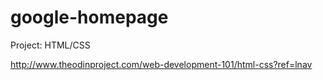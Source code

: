 # google-homepage
Project: HTML/CSS

http://www.theodinproject.com/web-development-101/html-css?ref=lnav
